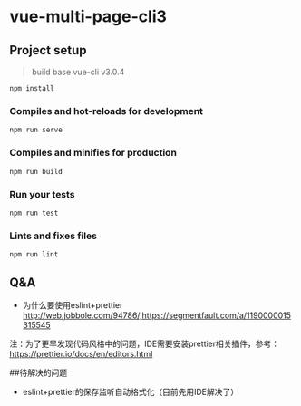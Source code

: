# vue-multi-page-cli3

## Project setup
> build base vue-cli v3.0.4

```
npm install
```

### Compiles and hot-reloads for development
```
npm run serve
```

### Compiles and minifies for production
```
npm run build
```

### Run your tests
```
npm run test
```

### Lints and fixes files
```
npm run lint
```


## Q&A
- 为什么要使用eslint+prettier
http://web.jobbole.com/94786/,https://segmentfault.com/a/1190000015315545

注：为了更早发现代码风格中的问题，IDE需要安装prettier相关插件，参考：https://prettier.io/docs/en/editors.html 


##待解决的问题
- eslint+prettier的保存监听自动格式化（目前先用IDE解决了）
